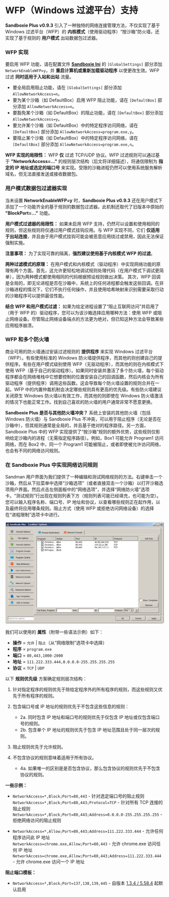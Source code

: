 # WFP（Windows 过滤平台）支持

**Sandboxie Plus v0.9.3** 引入了一种独特的网络连接管理方法，不仅实现了基于 Windows 过滤平台（WFP）的 **内核模式**（使用驱动程序）“按沙箱”防火墙，还实现了基于规则的 **用户模式** 出站数据包过滤器。

### WFP 实现

要启用 WFP 功能，请在配置文件 **[Sandboxie Ini](../Content/SandboxieIni.md)** 的 `[GlobalSettings]` 部分添加 `NetworkEnableWFP=y`，并 **重启计算机或重新加载驱动程序** 以使更改生效。WFP 过滤 **同时适用于入站和出站** 流量。

- 要全局启用阻止功能，请在 `[GlobalSettings]` 部分添加 `AllowNetworkAccess=n`。
- 要为某个沙箱（如 DefaultBox）启用 WFP 阻止功能，请在 `[DefaultBox]` 部分添加 `AllowNetworkAccess=n`。
- 要豁免某个沙箱（如 DefaultBox）的阻止功能，请在 `[DefaultBox]` 部分添加 `AllowNetworkAccess=y`。
- 要允许某个沙箱（如 DefaultBox）中的特定程序访问网络，请在 `[DefaultBox]` 部分添加 `AllowNetworkAccess=program.exe,y`。
- 要阻止某个沙箱（如 DefaultBox）中的特定程序访问网络，请在 `[DefaultBox]` 部分添加 `AllowNetworkAccess=program.exe,n`。

**WFP 实现的局限性：** WFP **仅** 过滤 TCP/UDP 协议。WFP 过滤规则可以通过基于 **"NetworkAccess=..."** 的规则层次结构（后文将详细描述），将通信限制为 **指定的 IP 地址或选定的端口号** 来实现。受限的沙箱进程仍然可以使用系统服务解析域名，但无法直接发送或接收数据包。

### 用户模式数据包过滤器实现

当未设置 **NetworkEnableWFP=y** 时，**Sandboxie Plus v0.9.3** 还在用户模式下添加了一个功能齐全的基于规则的数据包过滤器。此机制还取代了旧版本中原始的 **"BlockPort=..."** 功能。

**用户模式过滤器的局限性：**
如果未启用 WFP 支持，仍然可以设置和使用相同的规则，但这些规则将仅通过用户模式挂钩应用。与 WFP 实现不同，它们 **仅适用于出站连接**，并且由于用户模式挂钩可能会被恶意应用绕过或禁用，因此无法保证强制实施。

**注意事项：** 为了实现可靠的隔离，**强烈建议使用基于内核模式 WFP 的过滤**。

**两种过滤模式的原理：**
在用户模式和内核模式（驱动程序）中实现网络功能的原理有两个方面。首先，这允许更轻松地调试规则处理代码（在用户模式下调试更简单），因为两种模式都使用相同的代码根据预设规则做出决策。
其次，WFP 回调是全局的，即无论进程是否在沙箱中，系统上的任何进程都会触发这些回调。在非沙箱进程的情况下，它们不执行任何操作，并且使用哈希映射来识别需要采取行动的沙箱程序可以提供最佳性能。

**结合 WFP 和用户模式过滤：**
如果为给定进程设置了“阻止互联网访问”并启用了（用于 WFP 的）驱动程序，您可以为该沙箱选择应用哪种方法：使用 WFP 或阻止网络设备。尽管阻止网络设备端点的方法更为绝对，但已知这种方法会导致某些应用程序崩溃。

### WFP 和多个防火墙

商业可用的防火墙通过安装过滤规则的 **提供程序** 来实现 Windows 过滤平台（WFP）。有些使用标准的 Windows 防火墙提供程序，而其他的则创建自己的提供程序。有些在用户模式级别使用 WFP（无驱动程序），而其他的则在内核模式下使用 WFP（基于自己的驱动程序）。如果同时安装并激活了多个防火墙，每个驱动程序都会在网络堆栈中它想要控制的位置安装自己的回调函数，然后内核会为所有驱动程序（提供程序）调用这些函数。这会导致每个防火墙设置的规则合并在一起。WFP 中的内置仲裁机制会决定哪些规则具有更高的优先级。有些防火墙建议关闭原生 Windows 防火墙以有效工作，而其他的则即使在 Windows 防火墙激活的情况下也能正常工作。找到自己喜欢的防火墙的用户通常非常不愿意更换。

**Sandboxie Plus 是否与其他防火墙冲突？** 系统上安装的其他防火墙（包括 Windows 防火墙）与 Sandboxie Plus 不冲突，可以用于阻止程序（无论是否在沙箱中），但其规则通常是全局的，并且基于绝对的程序路径。另一方面，Sandboxie Plus 中的 WFP 实现提供了“按沙箱”规则的额外优势，这些规则仅影响给定沙箱内的进程（无需指定程序路径）。例如，Box1 可能允许 Program1 访问网络，而在 Box2 中，同一个 Program1 可能被阻止，或者即使被允许访问网络，也会有不同的网络访问规则。

### 在 Sandboxie Plus 中实现网络访问规则

Sandman 用户界面为我们提供了一种编辑和测试网络规则的方法。右键单击一个沙箱，然后从下拉菜单中选择“沙箱选项”（或者直接双击一个沙箱）以打开沙箱选项用户界面。然后点击左侧面板中的“网络选项”，并选择“网络防火墙”选项卡。“测试规则”行出现在规则列表下方（规则列表可能已经填充，也可能为空）。您可以输入程序名称、端口号、IP 地址和协议，以查看哪些规则正在起作用，以及最终将应用哪条规则。阻止方式（使用 WFP 或拒绝访问网络设备）的选择在“进程限制”选项卡中进行。

![](../Media/WFP_Rule_Editor.png)

我们可以使用的 **属性**（附带一些语法示例）如下：

- **操作** = `允许` | `阻止`（从“网络限制”选项卡中选择）
- **程序** = `program.exe`
- **端口** = `80,443,1000-2000`
- **地址** = `111.222.333.444,0.0.0.0-255.255.255.255`
- **协议** = `TCP` | `UDP`

以下 **规则优先级** 方案确定规则层次结构：

1. 针对指定程序的规则优先于除给定程序外的所有程序的规则，而这些规则又优先于所有程序的规则。
2. 包含端口号或 IP 地址的规则优先于不包含这些信息的规则：

    - 2a. 同时包含 IP 地址和端口号的规则优先于仅包含 IP 地址或仅包含端口号的规则。
    - 2b. 包含单个 IP 地址的规则优先于包含 IP 地址范围且处于同一层次的规则。

3. 阻止规则优先于允许规则。
4. 不包含协议的规则意味着适用于所有协议。

    - 4a. 如果唯一的区别是是否包含协议，那么包含协议的规则优先于不包含协议的规则。

**一些示例：**

- `NetworkAccess=*,Block;Port=80,443` - 针对选定端口号的阻止规则<br>
  `NetworkAccess=*,Block;Port=80,443;Protocol=TCP` - 针对所有 TCP 连接的阻止规则<br>
  `NetworkAccess=*,Block;Port=80,443;Address=0.0.0.0-255.255.255.255` - 拒绝网络访问的阻止规则

- `NetworkAccess=*,Allow;Port=80,443;Address=111.222.333.444` - 允许任何程序访问此 IP 地址<br>
  `NetworkAccess=chrome.exe,Allow;Port=80,443` - 允许 chrome.exe 访问任何 IP 地址<br>
  `NetworkAccess=chrome.exe,Allow;Port=80,443;Address=111.222.333.444` - 允许 chrome.exe 访问一个 IP 地址

**阻止端口模板：**

- `NetworkAccess=*,Block;Port=137,138,139,445` - 自版本 [1.3.4 / 5.58.4](https://github.com/sandboxie-plus/Sandboxie/commit/4420ba4448a797b7369917058c34e8a78c2ec9fc) 起默认启用